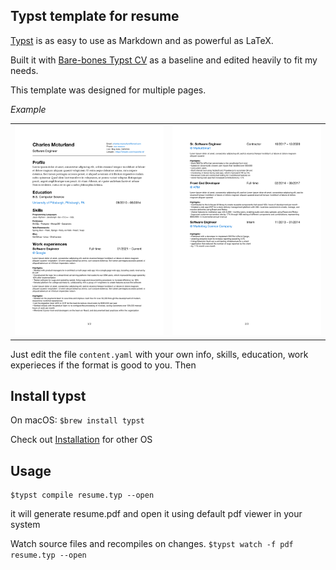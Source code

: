 ## Typst template for resume 

[Typst](https://github.com/typst/typst?tab=readme-ov-file#example) is as
easy to use as Markdown and as powerful as LaTeX.

Built it with [Bare-bones Typst CV](https://github.com/caffeinatedgaze/bare-bones-cv)
as a baseline and edited heavily to fit my needs.

This template was designed for multiple pages.

*Example*

|                        |                        |
| ---------------------- | ---------------------- |
| ![page_1](images/resume_1.png)| ![page_2](images/resume_2.png)|

Just edit the file `content.yaml` with your own info, skills, education, 
work experieces if the format is good to you. Then

## Install typst

On macOS:
`$brew install typst`

Check out [Installation](https://github.com/typst/typst?tab=readme-ov-file#installation)
for other OS


## Usage

```shell
$typst compile resume.typ --open
```
it will generate resume.pdf and open it using default pdf viewer in your system

Watch source files and recompiles on changes.
`$typst watch -f pdf resume.typ --open`






